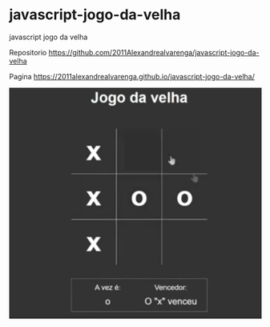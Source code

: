 # javascript-jogo-da-velha
javascript jogo da velha

Repositorio
https://github.com/2011Alexandrealvarenga/javascript-jogo-da-velha

Pagina
https://2011alexandrealvarenga.github.io/javascript-jogo-da-velha/

<img src="Capturar.PNG" alt="">


